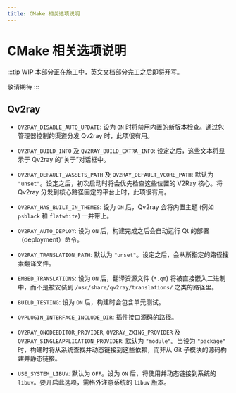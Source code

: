 ```yaml
---
title: CMake 相关选项说明
---
```


# CMake 相关选项说明

:::tip WIP
本部分正在施工中，英文文档部分完工之后即将开写。

敬请期待
:::

## Qv2ray
* `QV2RAY_DISABLE_AUTO_UPDATE`: 设为 `ON` 时将禁用内置的新版本检查。通过包管理器控制的渠道分发 Qv2ray 时，此项很有用。
* `QV2RAY_BUILD_INFO` 及 `QV2RAY_BUILD_EXTRA_INFO`: 设定之后，这些文本将显示于 Qv2ray 的“关于”对话框中。
* `QV2RAY_DEFAULT_VASSETS_PATH` 及 `QV2RAY_DEFAULT_VCORE_PATH`: 默认为 `"unset"`。设定之后，初次启动时将会优先检查这些位置的 V2Ray 核心。将 Qv2ray 分发到核心路径固定的平台上时，此项很有用。
* `QV2RAY_HAS_BUILT_IN_THEMES`: 设为 `ON` 后，Qv2ray 会将内置主题 (例如 `psblack` 和 `flatwhite`) 一并带上。
* `QV2RAY_AUTO_DEPLOY`: 设为 `ON` 后，构建完成之后会自动运行 Qt 的部署（deployment）命令。
* `QV2RAY_TRANSLATION_PATH`: 默认为 `"unset"`。设定之后，会从所指定的路径搜索翻译文件。

* `EMBED_TRANSLATIONS`: 设为 `ON` 后，翻译资源文件 (`*.qm`) 将被直接嵌入二进制中，而不是被安装到 `/usr/share/qv2ray/translations/` 之类的路径里。
* `BUILD_TESTING`: 设为 `ON` 后，构建时会包含单元测试。

* `QVPLUGIN_INTERFACE_INCLUDE_DIR`: 插件接口源码的路径。
* `QV2RAY_QNODEEDITOR_PROVIDER`, `QV2RAY_ZXING_PROVIDER` 及 `QV2RAY_SINGLEAPPLICATION_PROVIDER`: 默认为 `"module"`。当设为 `"package"` 时，构建时将从系统查找并动态链接到这些依赖，而非从 Git 子模块的源码构建并静态链接。
* `USE_SYSTEM_LIBUV`: 默认为 `OFF`。设为 `ON` 后，将使用并动态链接到系统的 `libuv`。要开启此选项，需格外注意系统的 `libuv` 版本。
